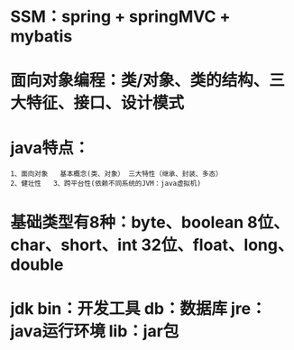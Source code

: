   # SSM：spring + springMVC + mybatis
# 面向对象编程：类/对象、类的结构、三大特征、接口、设计模式
# java特点：
    1、面向对象   基本概念(类、对象） 三大特性（继承、封装、多态）
    2、健壮性   3、跨平台性(依赖不同系统的JVM：java虚拟机)
# 基础类型有8种：byte、boolean 8位、char、short、int 32位、float、long、double
# jdk  bin：开发工具  db：数据库  jre：java运行环境  lib：jar包
